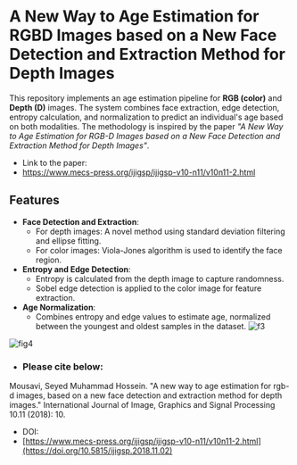 # A New Way to Age Estimation for RGBD Images based on a New Face Detection and Extraction Method for Depth Images

This repository implements an age estimation pipeline for **RGB (color)** and **Depth (D)** images. The system combines face extraction, edge detection, entropy calculation, and normalization to predict an individual's age based on both modalities. The methodology is inspired by the paper _"A New Way to Age Estimation for RGB-D Images based on a New Face Detection and Extraction Method for Depth Images"_.
- Link to the paper:
- https://www.mecs-press.org/ijigsp/ijigsp-v10-n11/v10n11-2.html
## Features

- **Face Detection and Extraction**:
  - For depth images: A novel method using standard deviation filtering and ellipse fitting.
  - For color images: Viola-Jones algorithm is used to identify the face region.
- **Entropy and Edge Detection**:
  - Entropy is calculated from the depth image to capture randomness.
  - Sobel edge detection is applied to the color image for feature extraction.
- **Age Normalization**:
  - Combines entropy and edge values to estimate age, normalized between the youngest and oldest samples in the dataset.
![f3](https://github.com/user-attachments/assets/2aef3265-8023-4f11-b470-7fa6dcf8d278)

![fig4](https://github.com/user-attachments/assets/8bdf8fad-1e67-4f42-a864-5aa13e08ed0e)

- ### Please cite below:
Mousavi, Seyed Muhammad Hossein. "A new way to age estimation for rgb-d images, based on a new face detection and extraction method for depth images." International Journal of Image, Graphics and Signal Processing 10.11 (2018): 10.

- DOI:
- [https://www.mecs-press.org/ijigsp/ijigsp-v10-n11/v10n11-2.html](https://doi.org/10.5815/ijigsp.2018.11.02)
